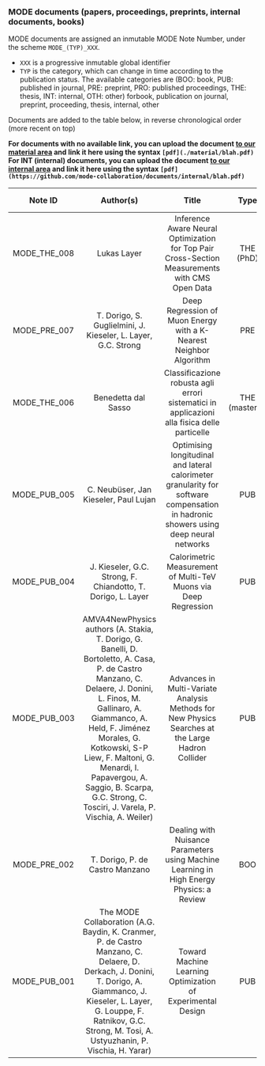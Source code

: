 
### MODE documents (papers, proceedings, preprints, internal documents, books)

MODE documents are assigned an inmutable MODE Note Number, under the scheme `MODE_(TYP)_XXX`.
- `XXX` is a progressive inmutable global identifier
- `TYP` is the category, which can change in time according to the publication status. The available categories are (BOO: book, PUB: published in journal, PRE: preprint, PRO: published proceedings, THE: thesis, INT: internal, OTH: other) forbook, publication on journal, preprint, proceeding, thesis, internal, other

Documents are added to the table below, in reverse chronological order (more recent on top)

**For documents with no available link, you can upload the document [to our material area](./material/) and link it here using the syntax `[pdf](./material/blah.pdf)`**
**For INT (internal) documents, you can upload the document [to our internal area](https://github.com/mode-collaboration/documents/internal/) and link it here using the syntax `[pdf](https://github.com/mode-collaboration/documents/internal/blah.pdf)`**



| Note ID | Author(s)        | Title           | Type  | Date | Reference (if available) | Link to document (optional) |
| :---: | :---: |:---:| :---:| :---: | :---: | :---: |
| MODE_THE_008 | Lukas Layer | Inference Aware Neural Optimization for Top Pair Cross-Section Measurements with CMS Open Data | THE (PhD)| t.b.d. | - | - |
| MODE_PRE_007 | T. Dorigo, S. Guglielmini, J. Kieseler, L. Layer, G.C. Strong | Deep Regression of Muon Energy with a K-Nearest Neighbor Algorithm | PRE | 2022-03-06 | arXiv:2203.02841 | [arXiv:2203.02841](https://arxiv.org/abs/2203.02841) |
| MODE_THE_006 | Benedetta dal Sasso | Classificazione robusta agli errori sistematici in applicazioni alla fisica delle particelle | THE (master's) | 2022-02 | - | [pdf](./material/DalSasso_Benedetta_final.pdf) |
| MODE_PUB_005 | C. Neubüser, Jan Kieseler, Paul Lujan | Optimising longitudinal and lateral calorimeter granularity for software compensation in hadronic showers using deep neural networks | PUB | 2022-01-29 | Eur. Phys. J. C (2022) 82: 92 (2022) | [doi:10.1140/epjc/s10052-022-10031-7](https://doi.org/10.1140/epjc/s10052-022-10031-7) |
| MODE_PUB_004 | J. Kieseler, G.C. Strong, F. Chiandotto, T. Dorigo, L. Layer | Calorimetric Measurement of Multi-TeV Muons via Deep Regression | PUB | 2022-01-27 | Eur. Phys. J. C (2022) 82: 79 | [doi:10.1140/epjc/s10052-022-09993-5](https://doi.org/10.1140/epjc/s10052-022-09993-5) |
| MODE_PUB_003 | AMVA4NewPhysics authors (A. Stakia, T. Dorigo, G. Banelli, D. Bortoletto, A. Casa, P. de Castro Manzano, C. Delaere, J. Donini, L. Finos, M. Gallinaro, A. Giammanco, A. Held, F. Jiménez Morales, G. Kotkowski, S-P Liew, F. Maltoni, G. Menardi, I. Papavergou, A. Saggio, B. Scarpa, G.C. Strong, C. Tosciri, J. Varela, P. Vischia, A. Weiler) | Advances in Multi-Variate Analysis Methods for New Physics Searches at the Large Hadron Collider | PUB | 2021-12 | Rev. Phys. 7 (2021) 100063 | [arXiv:2105.07530](https://arxiv.org/abs/2105.07530) |
| MODE_PRE_002 | T. Dorigo, P. de Castro Manzano | Dealing with Nuisance Parameters using Machine Learning in High Energy Physics: a Review | BOO | 2020-07-17 | arXiv:2007.09121 | [arXiv:2007.09121](https://arxiv.org/abs/2007.09121) |
| MODE_PUB_001 | The MODE Collaboration (A.G. Baydin, K. Cranmer, P. de Castro Manzano, C. Delaere, D. Derkach, J. Donini, T. Dorigo, A. Giammanco, J. Kieseler, L. Layer, G. Louppe, F. Ratnikov, G.C. Strong, M. Tosi, A. Ustyuzhanin, P. Vischia, H. Yarar) | Toward Machine Learning Optimization of Experimental Design | PUB | 2021-03-30 | Nuclear Physics News Internationa 31, 1 (2021) | [doi:10.1080/10619127.2021.1881364](https://doi.org/10.1080/10619127.2021.1881364) |





